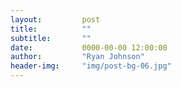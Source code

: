 ```yaml
---
layout:         post
title:          ""
subtitle:       ""
date:           0000-00-00 12:00:00
author:         "Ryan Johnson"
header-img:     "img/post-bg-06.jpg"
---
```


